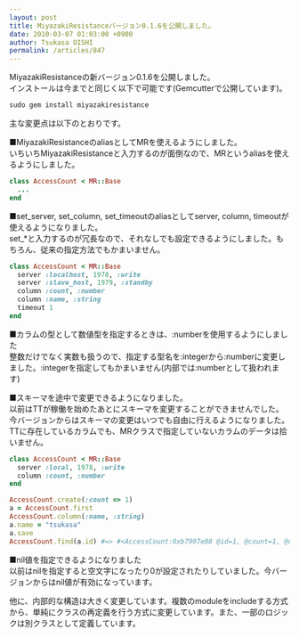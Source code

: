 ```yaml
---
layout: post
title: MiyazakiResistanceバージョン0.1.6を公開しました。
date: 2010-03-07 01:03:00 +0900
author: Tsukasa OISHI
permalink: /articles/847
---
```



MiyazakiResistanceの新バージョン0.1.6を公開しました。  
インストールは今までと同じく以下で可能です(Gemcutterで公開しています)。  

```ruby  
sudo gem install miyazakiresistance  
```  

主な変更点は以下のとおりです。  

■MiyazakiResistanceのaliasとしてMRを使えるようにしました。  
いちいちMiyazakiResistanceと入力するのが面倒なので、MRというaliasを使えるようにしました。  

```ruby  
class AccessCount < MR::Base  
  ...  
end  
```  

■set\_server, set\_column, set\_timeoutのaliasとしてserver, column, timeoutが使えるようになりました。  
set\_\*と入力するのが冗長なので、それなしでも設定できるようにしました。もちろん、従来の指定方法でもかまいません。  

```ruby  
class AccessCount < MR::Base  
  server :localhost, 1978, :write  
  server :slave_host, 1979, :standby  
  column :count, :number  
  column :name, :string  
  timeout 1  
end  
```  

■カラムの型として数値型を指定するときは、:numberを使用するようにしました  
整数だけでなく実数も扱うので、指定する型名を:integerから:numberに変更しました。:integerを指定してもかまいません(内部では:numberとして扱われます)  

■スキーマを途中で変更できるようになりました。  
以前はTTが稼働を始めたあとにスキーマを変更することができませんでした。今バージョンからはスキーマの変更はいつでも自由に行えるようになりました。TTに存在しているカラムでも、MRクラスで指定していないカラムのデータは拾いません。  

```ruby  
class AccessCount < MR::Base  
  server :local, 1978, :write  
  column :count, :number  
end  

AccessCount.create(:count => 1)  
a = AccessCount.first  
AccessCount.column(:name, :string)  
a.name = "tsukasa"  
a.save  
AccessCount.find(a.id) #=> #<AccessCount:0xb7997e08 @id=1, @count=1, @name="tsukasa">  
```  

■nil値を指定できるようになりました  
以前はnilを指定すると空文字になったり0が設定されたりしていました。今バージョンからはnil値が有効になっています。  

他に、内部的な構造は大きく変更しています。複数のmoduleをincludeする方式から、単純にクラスの再定義を行う方式に変更しています。また、一部のロジックは別クラスとして定義しています。  

